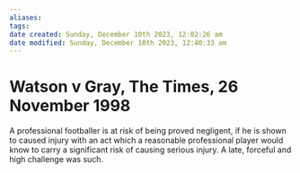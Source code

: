 ```yaml
---
aliases: 
tags: 
date created: Sunday, December 10th 2023, 12:02:26 am
date modified: Sunday, December 10th 2023, 12:40:33 am
---
```


# Watson v Gray, The Times, 26 November 1998

A professional footballer is at risk of being proved negligent, if he is shown to caused injury with an act which a reasonable professional player would know to carry a significant risk of causing serious injury. A late, forceful and high challenge was such.
